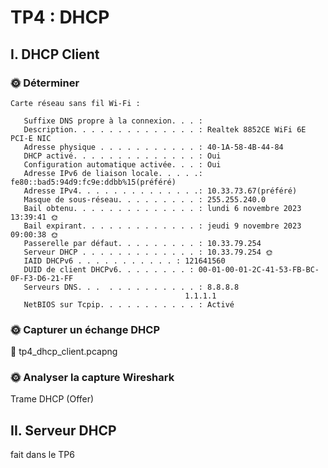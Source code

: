 # TP4 : DHCP

## I. DHCP Client

### 🌞 Déterminer

```
Carte réseau sans fil Wi-Fi :

   Suffixe DNS propre à la connexion. . . :
   Description. . . . . . . . . . . . . . : Realtek 8852CE WiFi 6E PCI-E NIC
   Adresse physique . . . . . . . . . . . : 40-1A-58-4B-44-84
   DHCP activé. . . . . . . . . . . . . . : Oui
   Configuration automatique activée. . . : Oui
   Adresse IPv6 de liaison locale. . . . .: fe80::bad5:94d9:fc9e:ddbb%15(préféré)
   Adresse IPv4. . . . . . . . . . . . . .: 10.33.73.67(préféré)
   Masque de sous-réseau. . . . . . . . . : 255.255.240.0
   Bail obtenu. . . . . . . . . . . . . . : lundi 6 novembre 2023 13:39:41 🌞
   Bail expirant. . . . . . . . . . . . . : jeudi 9 novembre 2023 09:00:38 🌞
   Passerelle par défaut. . . . . . . . . : 10.33.79.254
   Serveur DHCP . . . . . . . . . . . . . : 10.33.79.254 🌞
   IAID DHCPv6 . . . . . . . . . . . : 121641560
   DUID de client DHCPv6. . . . . . . . : 00-01-00-01-2C-41-53-FB-BC-0F-F3-D6-21-FF
   Serveurs DNS. . .  . . . . . . . . . . : 8.8.8.8
                                       1.1.1.1
   NetBIOS sur Tcpip. . . . . . . . . . . : Activé
```
### 🌞 Capturer un échange DHCP

🦈 tp4_dhcp_client.pcapng

### 🌞 Analyser la capture Wireshark

Trame DHCP (Offer)

## II. Serveur DHCP

fait dans le TP6